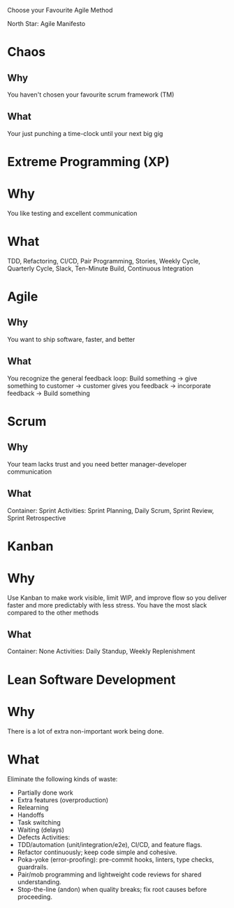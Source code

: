 ﻿Choose your Favourite Agile Method

North Star: Agile Manifesto 
# Chaos
## Why
You haven't chosen your favourite scrum framework (TM)
## What
Your just punching a time-clock until your next big gig

# Extreme Programming (XP)
# Why
You like testing and excellent communication
# What
TDD, Refactoring, CI/CD, Pair Programming, Stories, Weekly Cycle, Quarterly Cycle, Slack, Ten-Minute Build, Continuous Integration

# Agile
## Why
You want to ship software, faster, and better
## What
You recognize the general feedback loop: 
Build something -> give something to customer -> customer gives you feedback -> incorporate feedback -> Build something

# Scrum
## Why
Your team lacks trust and you need better manager-developer communication
## What
Container: Sprint
Activities: Sprint Planning, Daily Scrum, Sprint Review, Sprint Retrospective

# Kanban
# Why
Use Kanban to make work visible, limit WIP, and improve flow so you deliver faster and more predictably with less stress.
You have the most slack compared to the other methods
## What
Container: None
Activities: Daily Standup, Weekly Replenishment

# Lean Software Development
# Why
There is a lot of extra non-important work being done.
# What
Eliminate the following kinds of waste:
* Partially done work 
* Extra features (overproduction)
* Relearning
* Handoffs
* Task switching
* Waiting (delays)
* Defects
Activities:
* TDD/automation (unit/integration/e2e), CI/CD, and feature flags.
* Refactor continuously; keep code simple and cohesive.
* Poka-yoke (error-proofing): pre-commit hooks, linters, type checks, guardrails.
* Pair/mob programming and lightweight code reviews for shared understanding.
* Stop-the-line (andon) when quality breaks; fix root causes before proceeding.
